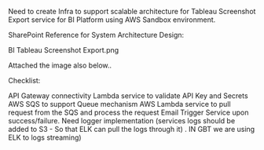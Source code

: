 Need to create Infra to support scalable architecture for Tableau Screenshot Export service for BI Platform using AWS Sandbox environment. 

SharePoint Reference for System Architecture Design:

BI Tableau Screenshot Export.png

Attached the image also below..




Checklist:

API Gateway connectivity
Lambda service to validate API Key and Secrets
AWS SQS to support Queue mechanism
AWS Lambda service to pull request from the SQS and process the request
Email Trigger Service upon success/failure.
Need logger implementation (services logs should be added to S3 - So that ELK can pull the logs through it) . IN GBT we are using ELK to logs streaming) 



